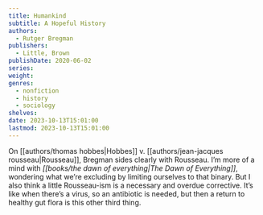 ```yaml
---
title: Humankind
subtitle: A Hopeful History
authors:
  - Rutger Bregman
publishers:
  - Little, Brown
publishDate: 2020-06-02
series: 
weight: 
genres:
  - nonfiction
  - history
  - sociology
shelves: 
date: 2023-10-13T15:01:00
lastmod: 2023-10-13T15:01:00
---
```

On [[authors/thomas hobbes|Hobbes]] v. [[authors/jean-jacques rousseau|Rousseau]], Bregman sides clearly with Rousseau. I’m more of a mind with *[[books/the dawn of everything|The Dawn of Everything]]*, wondering what we’re excluding by limiting ourselves to that binary. But I also think a little Rousseau-ism is a necessary and overdue corrective. It’s like when there’s a virus, so an antibiotic is needed, but then a return to healthy gut flora is this other third thing.